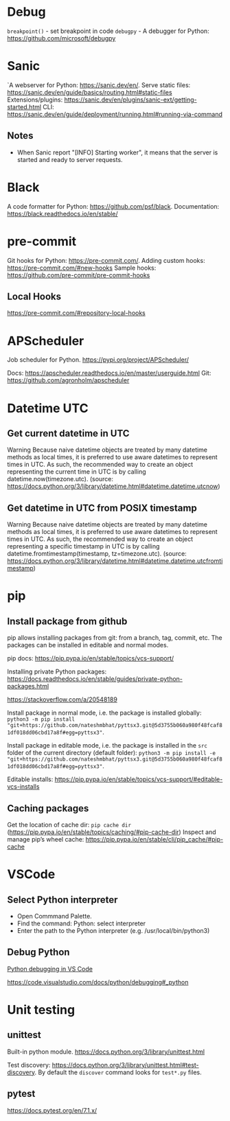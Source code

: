 # Debug
`breakpoint()` - set breakpoint in code
`debugpy` - A debugger for Python: https://github.com/microsoft/debugpy

# Sanic
`A webserver for Python: https://sanic.dev/en/.
Serve static files: https://sanic.dev/en/guide/basics/routing.html#static-files
Extensions/plugins: https://sanic.dev/en/plugins/sanic-ext/getting-started.html
CLI: https://sanic.dev/en/guide/deployment/running.html#running-via-command

## Notes

- When Sanic report "[INFO] Starting worker", it means that the server is started and ready to server requests.

# Black
A code formatter for Python: https://github.com/psf/black.
Documentation: https://black.readthedocs.io/en/stable/

# pre-commit
Git hooks for Python: https://pre-commit.com/.
Adding custom hooks: https://pre-commit.com/#new-hooks
Sample hooks: https://github.com/pre-commit/pre-commit-hooks

## Local Hooks
https://pre-commit.com/#repository-local-hooks

# APScheduler

Job scheduler for Python.
https://pypi.org/project/APScheduler/

Docs: https://apscheduler.readthedocs.io/en/master/userguide.html
Git: https://github.com/agronholm/apscheduler

# Datetime UTC

## Get current datetime in UTC

Warning Because naive datetime objects are treated by many datetime methods as local times, it is preferred to use aware datetimes to represent times in UTC. As such, the recommended way to create an object representing the current time in UTC is by calling datetime.now(timezone.utc). (source: https://docs.python.org/3/library/datetime.html#datetime.datetime.utcnow)

## Get datetime in UTC from POSIX timestamp

Warning Because naive datetime objects are treated by many datetime methods as local times, it is preferred to use aware datetimes to represent times in UTC. As such, the recommended way to create an object representing a specific timestamp in UTC is by calling datetime.fromtimestamp(timestamp, tz=timezone.utc). (source: https://docs.python.org/3/library/datetime.html#datetime.datetime.utcfromtimestamp)

# pip

## Install package from github

pip allows installing packages from git: from a branch, tag, commit, etc. The packages can be installed in editable and normal modes.

pip docs: https://pip.pypa.io/en/stable/topics/vcs-support/

Installing private Python packages: https://docs.readthedocs.io/en/stable/guides/private-python-packages.html

https://stackoverflow.com/a/20548189

Install package in normal mode, i.e. the package is installed globally: `python3 -m pip install "git+https://github.com/nateshmbhat/pyttsx3.git@5d3755b060a980f48fcaf81df018dd06cbd17a8f#egg=pyttsx3"`. 

Install package in editable mode, i.e. the package is installed in the `src` folder of the current directory (default folder): `python3 -m pip install -e "git+https://github.com/nateshmbhat/pyttsx3.git@5d3755b060a980f48fcaf81df018dd06cbd17a8f#egg=pyttsx3"`.

Editable installs: https://pip.pypa.io/en/stable/topics/vcs-support/#editable-vcs-installs

## Caching packages

Get the location of cache dir: `pip cache dir` (https://pip.pypa.io/en/stable/topics/caching/#pip-cache-dir)
Inspect and manage pip’s wheel cache: https://pip.pypa.io/en/stable/cli/pip_cache/#pip-cache

# VSCode

## Select Python interpreter

- Open Commmand Palette.
- Find the command: Python: select interpreter
- Enter the path to the Python interpreter (e.g. /usr/local/bin/python3)

## Debug Python
[Python debugging in VS Code](https://code.visualstudio.com/docs/python/debugging)

https://code.visualstudio.com/docs/python/debugging#_python
# Unit testing

## unittest

Built-in python module.
https://docs.python.org/3/library/unittest.html

Test discovery: https://docs.python.org/3/library/unittest.html#test-discovery.
By default the `discover` command looks for `test*.py` files.

## pytest

https://docs.pytest.org/en/7.1.x/
